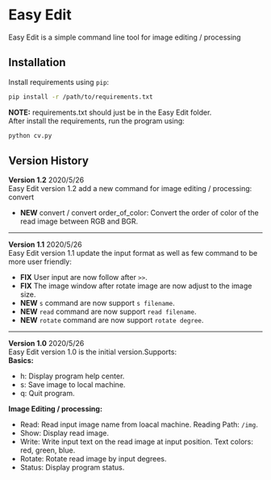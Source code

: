 # Easy Edit
Easy Edit is a simple command line tool for image editing / processing
## Installation
Install requirements using `pip`:
```bash
pip install -r /path/to/requirements.txt
```
**NOTE:** requirements.txt should just be in the Easy Edit folder. <br />
After install the requirements, run the program using:
```bash
python cv.py
```
## Version History
**Version 1.2**  2020/5/26<br />
Easy Edit version 1.2 add a new command for image editing / processing: convert
* **NEW** convert / convert order_of_color: Convert the order of color of the read image between RGB and BGR.


---
**Version 1.1**  2020/5/26<br />
Easy Edit version 1.1 update the input format as well as few command to be more user friendly:
* **FIX** User input are now follow after `>>`.
* **FIX** The image window after rotate image are now adjust to the image size.
* **NEW** `s` command are now support `s filename`.
* **NEW** `read` command are now support `read filename`.
* **NEW** `rotate` command are now support `rotate degree`.

---
**Version 1.0**  2020/5/26<br />
Easy Edit version 1.0 is the initial version.Supports: <br />
**Basics:**
* h: Display program help center.
* s: Save image to local machine.
* q: Quit program.


**Image Editing / processing:**
* Read: Read input image name from loacal machine. Reading Path: `/img`.
* Show: Display read image. 
* Write: Write input text on the read image at input position. Text colors: red, green, blue.
* Rotate: Rotate read image by input degrees.
* Status: Display program status. 
